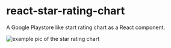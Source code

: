 # react-star-rating-chart
A Google Playstore like start rating chart as a React component.

![example pic of the star rating chart](https://github.com/gitmathub/react-star-rating-chart/blob/master/star-rating-screenshot.png)
